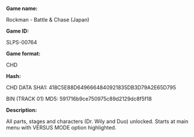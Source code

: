 **Game name:**

Rockman - Battle & Chase (Japan)

**Game ID:**

SLPS-00764

**Game format:**

CHD

**Hash:**

CHD DATA SHA1: 418C5E88D6496664840921835DB3D79A2E65D795

BIN (TRACK 01) MD5: 591716b9ce750975c89d2129dc8f5f18

**Description:**

All parts, stages and characters (Dr. Wily and Duo) unlocked. Starts at main menu with VERSUS MODE option highlighted.